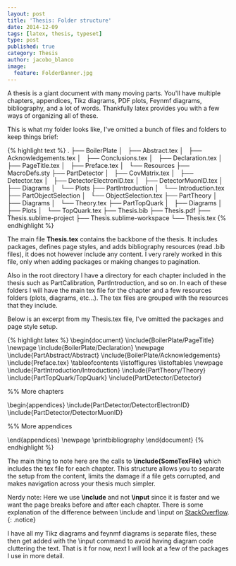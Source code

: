 ```yaml
---
layout: post
title: 'Thesis: Folder structure'
date: 2014-12-09
tags: [latex, thesis, typeset]
type: post
published: true
category: Thesis
author: jacobo_blanco
image:
  feature: FolderBanner.jpg
---
```


A thesis is a giant document with many moving parts. You'll have multiple chapters, appendices, Tikz diagrams, PDF plots, Feynmf diagrams, bibliography, and a lot of words. Thankfully latex provides you with a few ways of organizing all of these.

This is what my folder looks like, I've omitted a bunch of files and folders to keep things brief:

{% highlight text %}
  .
  ├── BoilerPlate
  │   ├── Abstract.tex
  │   ├── Acknowledgements.tex
  │   ├── Conclusions.tex
  │   ├── Declaration.tex
  │   ├── PageTitle.tex
  │   ├── Preface.tex
  │   └── Resources
  ├── MacroDefs.sty
  ├── PartDetector
  │   ├── CovMatrix.tex
  │   ├── Detector.tex
  │   ├── DetectorElectronID.tex
  │   ├── DetectorMuonID.tex
  │   ├── Diagrams
  │   └── Plots
  ├── PartIntroduction
  │   └── Introduction.tex
  ├── PartObjectSelection
  │   └── ObjectSelection.tex
  ├── PartTheory
  │   ├── Diagrams
  │   └── Theory.tex
  ├── PartTopQuark
  │   ├── Diagrams
  │   ├── Plots
  │   └── TopQuark.tex
  ├── Thesis.bib
  ├── Thesis.pdf
  ├── Thesis.sublime-project
  ├── Thesis.sublime-workspace
  └── Thesis.tex
{% endhighlight %}

The main file **Thesis.tex** contains the backbone of the thesis. It includes packages, defines page styles, and adds bibliography resources (read .bib files), it does not however include any content. I very rarely worked in this file, only when adding packages or making changes to pagination.

Also in the root directory I have a directory for each chapter included in the thesis such as PartCalibration, PartIntroduction, and so on. In each of these folders I will have the main tex file for the chapter and a few resources folders (plots, diagrams, etc...). The tex files are grouped with the resources that they include.

Below is an excerpt from my Thesis.tex file, I've omitted the packages and page style setup.

{% highlight latex %}
\begin{document}
\include{BoilerPlate/PageTitle}
\newpage
\include{BoilerPlate/Declaration}
\newpage
\include{PartAbstract/Abstract}
\include{BoilerPlate/Acknowledgements}
\include{Preface.tex}
\tableofcontents
\listoffigures
\listoftables
\newpage
\include{PartIntroduction/Introduction}
\include{PartTheory/Theory}
\include{PartTopQuark/TopQuark}
\include{PartDetector/Detector}

%% More chapters

\begin{appendices}
\include{PartDetector/DetectorElectronID}
\include{PartDetector/DetectorMuonID}

%% More appendices

\end{appendices}
\newpage
\printbibliography
\end{document}
{% endhighlight %}

The main thing to note here are the calls to **\include{SomeTexFile}** which includes the tex file for each chapter. This structure allows you to separate the setup from the content, limits the damage if a file gets corrupted, and makes navigation across your thesis much simpler.

Nerdy note: Here we use **\include** and not **\input** since it is faster and we want the page breaks before and after each chapter. There is some explanation of the difference between \include and \input on [StackOverflow](http://tex.stackexchange.com/questions/246/when-should-i-use-input-vs-include).{: .notice}

I have all my Tikz diagrams and feynmf diagrams is separate files, these then get added with the \input command to avoid having diagram code cluttering the text.
That is it for now, next I will look at a few of the packages I use in more detail.


